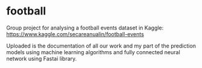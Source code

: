# football
Group project for analysing a football events dataset in Kaggle:
https://www.kaggle.com/secareanualin/football-events

Uploaded is the documentation of all our work and my part of the prediction models using machine learning algorithms and fully connected neural network using Fastai library.
